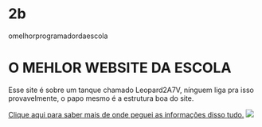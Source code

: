 # 2b
omelhorprogramadordaescola
<!DOCTYPE html>
<html lang="en">
<head>
    <meta charset="UTF-8">
    <meta name="viewport" content="width=device-width, initial-scale=1.0">
    <title>My first website</title>
</head>
<body>
    <h1>O MEHLOR WEBSITE DA ESCOLA</h1>
    <p>Esse site é sobre um tanque chamado Leopard2A7V, nínguem liga pra isso provavelmente, o papo mesmo é a estrutura boa do site.</p>
    <a href="https://pt.wikipedia.org/wiki/Leopard_2" target="_blank" >Clique aqui para saber mais de onde peguei as informações disso tudo.</a>
    <img src="https://www.super-hobby.co.uk/zdjecia/5/2/1/60032_rd.jpg">
</body>
</html>
